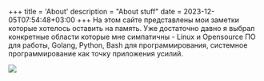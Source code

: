 +++
title = 'About'
description = "About stuff"
date = 2023-12-05T07:54:48+03:00
+++
На этом сайте представлены мои заметки которые хотелось оставить на память.
Уже достаточно давно я выбрал конкретные области которые мне симпатичны - Linux и Opensource ПО для работы, Golang, Python, Bash для программирования,
системное программирование как точку приложения усилий.


![](/images/denis-2019-09-26-00-10-37.jpg)
